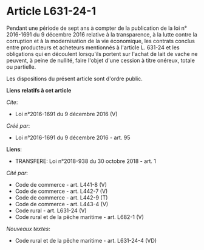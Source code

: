 # Article L631-24-1

Pendant une période de sept ans à compter de la publication de la loi n° 2016-1691 du 9 décembre 2016 relative à la
transparence, à la lutte contre la corruption et à la modernisation de la vie économique, les contrats conclus entre
producteurs et acheteurs mentionnés à l'article L. 631-24 et les obligations qui en découlent lorsqu'ils portent sur l'achat
de lait de vache ne peuvent, à peine de nullité, faire l'objet d'une cession à titre onéreux, totale ou partielle. 

Les dispositions du présent article sont d'ordre public.

**Liens relatifs à cet article**

_Cite_:

  - Loi n°2016-1691 du 9 décembre 2016 (V)

_Créé par_:

  - Loi n°2016-1691 du 9 décembre 2016 - art. 95

**Liens**:

  - TRANSFERE: Loi n°2018-938 du 30 octobre 2018 - art. 1

_Cité par_:

  - Code de commerce - art. L441-8 (V)
  - Code de commerce - art. L442-7 (V)
  - Code de commerce - art. L442-9 (T)
  - Code de commerce - art. L443-4 (V)
  - Code rural - art. L631-24 (V)
  - Code rural et de la pêche maritime - art. L682-1 (V)

_Nouveaux textes_:

  - Code rural et de la pêche maritime - art. L631-24-4 (VD)
